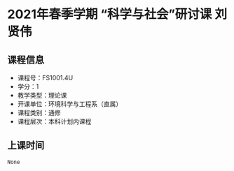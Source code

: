 # 2021年春季学期 “科学与社会”研讨课 刘贤伟






## 课程信息

- 课程号：FS1001.4U
- 学分：1
- 教学类型：理论课
- 开课单位：环境科学与工程系（直属）
- 课程类别：通修
- 课程层次：本科计划内课程

## 上课时间

```
None
```

